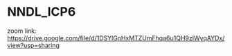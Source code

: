 # NNDL_ICP6
zoom link: https://drive.google.com/file/d/1DSYlGnHxMTZUmFhqa6u1QH9zIWyqAYDx/view?usp=sharing

